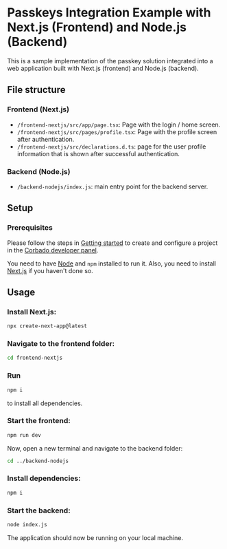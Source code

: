 # Passkeys Integration Example with Next.js (Frontend) and Node.js (Backend)

This is a sample implementation of the passkey solution integrated into a web application built with Next.js (frontend)
and Node.js (backend).

## File structure

### Frontend (Next.js)

- `/frontend-nextjs/src/app/page.tsx`: Page with the login / home screen.
- `/frontend-nextjs/src/pages/profile.tsx`: Page with the profile screen after authentication.
- `/frontend-nextjs/src/declarations.d.ts`: page for the user profile information that is shown after successful authentication.

### Backend (Node.js)

- `/backend-nodejs/index.js`: main entry point for the backend server.

## Setup

### Prerequisites

Please follow the steps in [Getting started](https://docs.corbado.com/overview/getting-started) to create and configure
a project in the [Corbado developer panel](https://app.corbado.com/signin#register).

You need to have [Node](https://nodejs.org/en/download) and `npm` installed to run it. Also, you need to
install [Next.js](https://nextjs.org/learn/basics/create-nextjs-app) if you haven't done so.

## Usage

### Install Next.js:

```bash
npx create-next-app@latest
```

### Navigate to the frontend folder:

```bash
cd frontend-nextjs
```

### Run

```bash
npm i
```

to install  all dependencies.

### Start the frontend:
```bash
npm run dev
```

Now, open a new terminal and navigate to the backend folder:

```bash
cd ../backend-nodejs
```

### Install dependencies:

```bash
npm i
```

### Start the backend:

```bash
node index.js
```

The application should now be running on your local machine.
